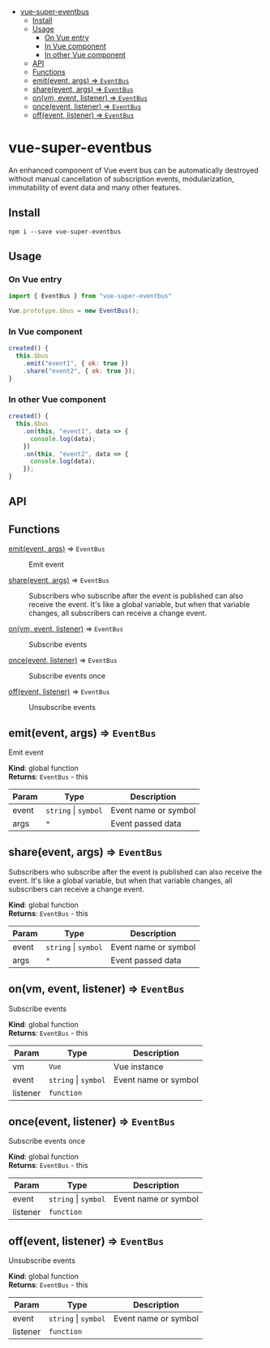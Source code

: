 - [vue-super-eventbus](#vue-super-eventbus)
  - [Install](#Install)
  - [Usage](#Usage)
    - [On Vue entry](#On-Vue-entry)
    - [In Vue component](#In-Vue-component)
    - [In other Vue component](#In-other-Vue-component)
  - [API](#API)
  - [Functions](#Functions)
  - [emit(event, args) ⇒ <code>EventBus</code>](#emitevent-args-%E2%87%92-codeEventBuscode)
  - [share(event, args) ⇒ <code>EventBus</code>](#shareevent-args-%E2%87%92-codeEventBuscode)
  - [on(vm, event, listener) ⇒ <code>EventBus</code>](#onvm-event-listener-%E2%87%92-codeEventBuscode)
  - [once(event, listener) ⇒ <code>EventBus</code>](#onceevent-listener-%E2%87%92-codeEventBuscode)
  - [off(event, listener) ⇒ <code>EventBus</code>](#offevent-listener-%E2%87%92-codeEventBuscode)
# vue-super-eventbus
An enhanced component of Vue event bus can be automatically destroyed without manual cancellation of subscription events, modularization, immutability of event data and many other features.

## Install
``` shell
npm i --save vue-super-eventbus
```

## Usage
### On Vue entry
``` javascript
import { EventBus } from "vue-super-eventbus"

Vue.prototype.$bus = new EventBus();
```
### In Vue component
``` javascript
created() {
  this.$bus
    .emit("event1", { ok: true })
    .share("event2", { ok: true });
}
```
### In other Vue component
``` javascript
created() {
  this.$bus
    .on(this, "event1", data => {
      console.log(data);
    })
    .on(this, "event2", data => {
      console.log(data);
    });
}
```
## API
## Functions

<dl>
<dt><a href="#emit">emit(event, args)</a> ⇒ <code>EventBus</code></dt>
<dd><p>Emit event</p>
</dd>
<dt><a href="#share">share(event, args)</a> ⇒ <code>EventBus</code></dt>
<dd><p>Subscribers who subscribe after the event is published can also receive the event.
It&#39;s like a global variable, but when that variable changes, all subscribers can receive a change event.</p>
</dd>
<dt><a href="#on">on(vm, event, listener)</a> ⇒ <code>EventBus</code></dt>
<dd><p>Subscribe events</p>
</dd>
<dt><a href="#once">once(event, listener)</a> ⇒ <code>EventBus</code></dt>
<dd><p>Subscribe events once</p>
</dd>
<dt><a href="#off">off(event, listener)</a> ⇒ <code>EventBus</code></dt>
<dd><p>Unsubscribe events</p>
</dd>
</dl>

<a name="emit"></a>

## emit(event, args) ⇒ <code>EventBus</code>
Emit event

**Kind**: global function  
**Returns**: <code>EventBus</code> - this  

| Param | Type                                       | Description          |
| ----- | ------------------------------------------ | -------------------- |
| event | <code>string</code> \| <code>symbol</code> | Event name or symbol |
| args  | <code>\*</code>                            | Event passed data    |

<a name="share"></a>

## share(event, args) ⇒ <code>EventBus</code>
Subscribers who subscribe after the event is published can also receive the event.
It's like a global variable, but when that variable changes, all subscribers can receive a change event.

**Kind**: global function  
**Returns**: <code>EventBus</code> - this  

| Param | Type                                       | Description          |
| ----- | ------------------------------------------ | -------------------- |
| event | <code>string</code> \| <code>symbol</code> | Event name or symbol |
| args  | <code>\*</code>                            | Event passed data    |

<a name="on"></a>

## on(vm, event, listener) ⇒ <code>EventBus</code>
Subscribe events

**Kind**: global function  
**Returns**: <code>EventBus</code> - this  

| Param    | Type                                       | Description          |
| -------- | ------------------------------------------ | -------------------- |
| vm       | <code>Vue</code>                           | Vue instance         |
| event    | <code>string</code> \| <code>symbol</code> | Event name or symbol |
| listener | <code>function</code>                      |                      |

<a name="once"></a>

## once(event, listener) ⇒ <code>EventBus</code>
Subscribe events once

**Kind**: global function  
**Returns**: <code>EventBus</code> - this  

| Param    | Type                                       | Description          |
| -------- | ------------------------------------------ | -------------------- |
| event    | <code>string</code> \| <code>symbol</code> | Event name or symbol |
| listener | <code>function</code>                      |                      |

<a name="off"></a>

## off(event, listener) ⇒ <code>EventBus</code>
Unsubscribe events

**Kind**: global function  
**Returns**: <code>EventBus</code> - this  

| Param    | Type                                       | Description          |
| -------- | ------------------------------------------ | -------------------- |
| event    | <code>string</code> \| <code>symbol</code> | Event name or symbol |
| listener | <code>function</code>                      |                      |

